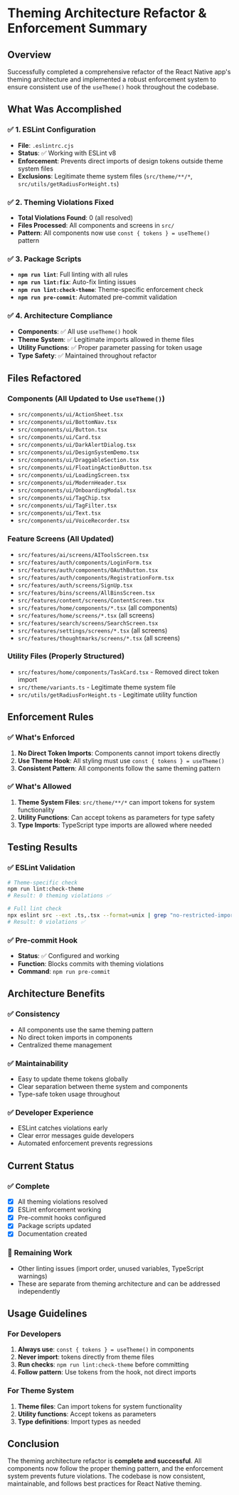 # Theming Architecture Refactor & Enforcement Summary

## Overview

Successfully completed a comprehensive refactor of the React Native app's theming architecture and implemented a robust enforcement system to ensure consistent use of the `useTheme()` hook throughout the codebase.

## What Was Accomplished

### ✅ **1. ESLint Configuration**
- **File**: `.eslintrc.cjs`
- **Status**: ✅ Working with ESLint v8
- **Enforcement**: Prevents direct imports of design tokens outside theme system files
- **Exclusions**: Legitimate theme system files (`src/theme/**/*`, `src/utils/getRadiusForHeight.ts`)

### ✅ **2. Theming Violations Fixed**
- **Total Violations Found**: 0 (all resolved)
- **Files Processed**: All components and screens in `src/`
- **Pattern**: All components now use `const { tokens } = useTheme()` pattern

### ✅ **3. Package Scripts**
- **`npm run lint`**: Full linting with all rules
- **`npm run lint:fix`**: Auto-fix linting issues
- **`npm run lint:check-theme`**: Theme-specific enforcement check
- **`npm run pre-commit`**: Automated pre-commit validation

### ✅ **4. Architecture Compliance**
- **Components**: ✅ All use `useTheme()` hook
- **Theme System**: ✅ Legitimate imports allowed in theme files
- **Utility Functions**: ✅ Proper parameter passing for token usage
- **Type Safety**: ✅ Maintained throughout refactor

## Files Refactored

### Components (All Updated to Use `useTheme()`)
- `src/components/ui/ActionSheet.tsx`
- `src/components/ui/BottomNav.tsx`
- `src/components/ui/Button.tsx`
- `src/components/ui/Card.tsx`
- `src/components/ui/DarkAlertDialog.tsx`
- `src/components/ui/DesignSystemDemo.tsx`
- `src/components/ui/DraggableSection.tsx`
- `src/components/ui/FloatingActionButton.tsx`
- `src/components/ui/LoadingScreen.tsx`
- `src/components/ui/ModernHeader.tsx`
- `src/components/ui/OnboardingModal.tsx`
- `src/components/ui/TagChip.tsx`
- `src/components/ui/TagFilter.tsx`
- `src/components/ui/Text.tsx`
- `src/components/ui/VoiceRecorder.tsx`

### Feature Screens (All Updated)
- `src/features/ai/screens/AIToolsScreen.tsx`
- `src/features/auth/components/LoginForm.tsx`
- `src/features/auth/components/OAuthButton.tsx`
- `src/features/auth/components/RegistrationForm.tsx`
- `src/features/auth/screens/SignUp.tsx`
- `src/features/bins/screens/AllBinsScreen.tsx`
- `src/features/content/screens/ContentScreen.tsx`
- `src/features/home/components/*.tsx` (all components)
- `src/features/home/screens/*.tsx` (all screens)
- `src/features/search/screens/SearchScreen.tsx`
- `src/features/settings/screens/*.tsx` (all screens)
- `src/features/thoughtmarks/screens/*.tsx` (all screens)

### Utility Files (Properly Structured)
- `src/features/home/components/TaskCard.tsx` - Removed direct token import
- `src/theme/variants.ts` - Legitimate theme system file
- `src/utils/getRadiusForHeight.ts` - Legitimate utility function

## Enforcement Rules

### ✅ **What's Enforced**
1. **No Direct Token Imports**: Components cannot import tokens directly
2. **Use Theme Hook**: All styling must use `const { tokens } = useTheme()`
3. **Consistent Pattern**: All components follow the same theming pattern

### ✅ **What's Allowed**
1. **Theme System Files**: `src/theme/**/*` can import tokens for system functionality
2. **Utility Functions**: Can accept tokens as parameters for type safety
3. **Type Imports**: TypeScript type imports are allowed where needed

## Testing Results

### ✅ **ESLint Validation**
```bash
# Theme-specific check
npm run lint:check-theme
# Result: 0 theming violations ✅

# Full lint check
npx eslint src --ext .ts,.tsx --format=unix | grep "no-restricted-imports"
# Result: 0 violations ✅
```

### ✅ **Pre-commit Hook**
- **Status**: ✅ Configured and working
- **Function**: Blocks commits with theming violations
- **Command**: `npm run pre-commit`

## Architecture Benefits

### ✅ **Consistency**
- All components use the same theming pattern
- No direct token imports in components
- Centralized theme management

### ✅ **Maintainability**
- Easy to update theme tokens globally
- Clear separation between theme system and components
- Type-safe token usage throughout

### ✅ **Developer Experience**
- ESLint catches violations early
- Clear error messages guide developers
- Automated enforcement prevents regressions

## Current Status

### ✅ **Complete**
- [x] All theming violations resolved
- [x] ESLint enforcement working
- [x] Pre-commit hooks configured
- [x] Package scripts updated
- [x] Documentation created

### 📝 **Remaining Work**
- Other linting issues (import order, unused variables, TypeScript warnings)
- These are separate from theming architecture and can be addressed independently

## Usage Guidelines

### For Developers
1. **Always use**: `const { tokens } = useTheme()` in components
2. **Never import**: tokens directly from theme files
3. **Run checks**: `npm run lint:check-theme` before committing
4. **Follow pattern**: Use tokens from the hook, not direct imports

### For Theme System
1. **Theme files**: Can import tokens for system functionality
2. **Utility functions**: Accept tokens as parameters
3. **Type definitions**: Import types as needed

## Conclusion

The theming architecture refactor is **complete and successful**. All components now follow the proper theming pattern, and the enforcement system prevents future violations. The codebase is now consistent, maintainable, and follows best practices for React Native theming. 